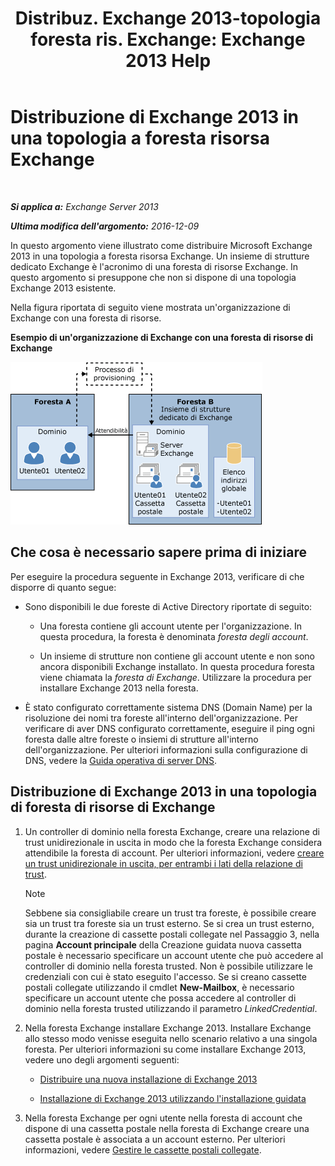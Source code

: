 ﻿---
title: 'Distribuz. Exchange 2013-topologia foresta ris. Exchange: Exchange 2013 Help'
TOCTitle: Distribuzione di Exchange 2013 in una topologia a foresta risorsa Exchange
ms:assetid: 537a7b2b-d002-40a6-84ae-fd02635f9e23
ms:mtpsurl: https://technet.microsoft.com/it-it/library/Aa998031(v=EXCHG.150)
ms:contentKeyID: 51407364
ms.date: 05/22/2018
mtps_version: v=EXCHG.150
ms.translationtype: MT
---

# Distribuzione di Exchange 2013 in una topologia a foresta risorsa Exchange

 

_**Si applica a:** Exchange Server 2013_

_**Ultima modifica dell'argomento:** 2016-12-09_

In questo argomento viene illustrato come distribuire Microsoft Exchange 2013 in una topologia a foresta risorsa Exchange. Un insieme di strutture dedicato Exchange è l'acronimo di una foresta di risorse Exchange. In questo argomento si presuppone che non si dispone di una topologia Exchange 2013 esistente.

Nella figura riportata di seguito viene mostrata un'organizzazione di Exchange con una foresta di risorse.

**Esempio di un'organizzazione di Exchange con una foresta di risorse di Exchange**

![Organizzazione di Exchange complessa con foresta di risorse](images/Aa998031.706725cf-e520-4b89-a275-acd8fb58943a(EXCHG.150).gif "Organizzazione di Exchange complessa con foresta di risorse")

## Che cosa è necessario sapere prima di iniziare

Per eseguire la procedura seguente in Exchange 2013, verificare di che disporre di quanto segue:

  - Sono disponibili le due foreste di Active Directory riportate di seguito:
    
      - Una foresta contiene gli account utente per l'organizzazione. In questa procedura, la foresta è denominata *foresta degli account*.
    
      - Un insieme di strutture non contiene gli account utente e non sono ancora disponibili Exchange installato. In questa procedura foresta viene chiamata la *foresta di Exchange*. Utilizzare la procedura per installare Exchange 2013 nella foresta.

  - È stato configurato correttamente sistema DNS (Domain Name) per la risoluzione dei nomi tra foreste all'interno dell'organizzazione. Per verificare di aver DNS configurato correttamente, eseguire il ping ogni foresta dalle altre foreste o insiemi di strutture all'interno dell'organizzazione. Per ulteriori informazioni sulla configurazione di DNS, vedere la [Guida operativa di server DNS](https://go.microsoft.com/fwlink/p/?linkid=282295).

## Distribuzione di Exchange 2013 in una topologia di foresta di risorse di Exchange

1.  Un controller di dominio nella foresta Exchange, creare una relazione di trust unidirezionale in uscita in modo che la foresta Exchange considera attendibile la foresta di account. Per ulteriori informazioni, vedere [creare un trust unidirezionale in uscita, per entrambi i lati della relazione di trust](https://go.microsoft.com/fwlink/p/?linkid=69130).
    

    > [!NOTE]
    > Sebbene sia consigliabile creare un trust tra foreste, è possibile creare sia un trust tra foreste sia un trust esterno. Se si crea un trust esterno, durante la creazione di cassette postali collegate nel Passaggio&nbsp;3, nella pagina <STRONG>Account principale</STRONG> della Creazione guidata nuova cassetta postale è necessario specificare un account utente che può accedere al controller di dominio nella foresta trusted. Non è possibile utilizzare le credenziali con cui è stato eseguito l'accesso. Se si creano cassette postali collegate utilizzando il cmdlet <STRONG>New-Mailbox</STRONG>, è necessario specificare un account utente che possa accedere al controller di dominio nella foresta trusted utilizzando il parametro <EM>LinkedCredential</EM>.



2.  Nella foresta Exchange installare Exchange 2013. Installare Exchange allo stesso modo venisse eseguita nello scenario relativo a una singola foresta. Per ulteriori informazioni su come installare Exchange 2013, vedere uno degli argomenti seguenti:
    
      - [Distribuire una nuova installazione di Exchange 2013](deploy-a-new-installation-of-exchange-2013-exchange-2013-help.md)
    
      - [Installazione di Exchange 2013 utilizzando l'installazione guidata](install-exchange-2013-using-the-setup-wizard-exchange-2013-help.md)

3.  Nella foresta Exchange per ogni utente nella foresta di account che dispone di una cassetta postale nella foresta di Exchange creare una cassetta postale è associata a un account esterno. Per ulteriori informazioni, vedere [Gestire le cassette postali collegate](manage-linked-mailboxes-exchange-2013-help.md).

